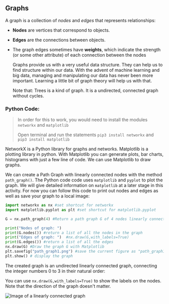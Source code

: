 <!--title={Graphs}-->

<!--badges={Python:10}-->

<!--concepts={introToGraphs, pythonCode}-->

## Graphs

A graph is a collection of *nodes* and *edges* that represents relationships:

- **Nodes** are vertices that correspond to objects.

- **Edges** are the connections between objects.

- The graph edges sometimes have **weights**, which indicate the strength (or some other attribute) of each connection between the nodes

  Graphs provide us with a very useful data structure. They can help us to find structure within our data. With the advent of machine learning and big data, managing and manipulating our data has never been more important. Learning a little bit of graph theory will help us with that.
  
  Note that: Trees is a kind of graph. It is a undirected, connected graph without cycles.

### Python Code:

> In order for this to work, you would need to install the modules `networkx` and `matplotlib`
>
> Open terminal and run the statements `pip3 install networkx` and `pip3 install matplotlib`

NetworkX is a Python library for graphs and networks. Matplotlib is a plotting library in python. With Matplotlib you can generate plots, bar charts, histograms with just a few line of code. We can use Matplotlib to draw graphs.

We can create a Path Graph with linearly connected nodes with the method `path_graph()`. The Python code code uses `matplotlib` and `pyplot` to plot the graph. We will give detailed information on `matplotlib` at a later stage in this activity. For now you can follow this code to print out nodes and edges as well as save your graph to a local image:

```python
import networkx as nx #set shortcut for networkx
import matplotlib.pyplot as plt #set shortcut for matplotlib.pyplot

G = nx.path_graph(4) #Return a path graph G of 4 nodes linearly connected by 4-1 edges

print("Nodes of graph: ")
print(G.nodes()) #return a list of all the nodes in the graph
print("Edges of graph: ")  #nx.draw(G,with_labels=True)
print(G.edges()) #return a list of all the edges
nx.draw(G) #Draw the graph G with Matplotlib
plt.savefig("path_graph1.png") #save the current figure as "path_graph1.png"
plt.show() # display the graph
```

The created graph is an undirected linearly connected graph, connecting the integer numbers 0 to 3 in their natural order: 

You can use `nx.draw(G,with_labels=True)` to show the labels on the nodes. Note that the direction of the graph doesn't matter.

![Image of a linearly connected graph](https://tva1.sinaimg.cn/large/006tNbRwgy1gbk20rnl76j30hs0dct8q.jpg)